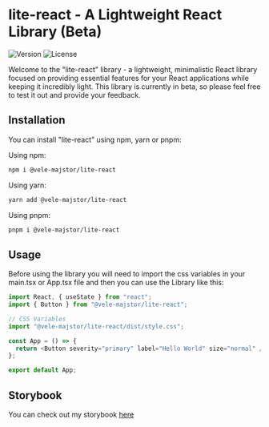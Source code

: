 # lite-react - A Lightweight React Library (Beta)

![Version](https://img.shields.io/badge/version-0.1.0--beta-blue)
![License](https://img.shields.io/badge/license-MIT-green)

Welcome to the "lite-react" library - a lightweight, minimalistic React library focused on providing essential features for your React applications while keeping it incredibly light. This library is currently in beta, so please feel free to test it out and provide your feedback.

## Installation

You can install "lite-react" using npm, yarn or pnpm:

Using npm:

```bash
npm i @vele-majstor/lite-react
```

Using yarn:

```bash
yarn add @vele-majstor/lite-react
```

Using pnpm:

```bash
pnpm i @vele-majstor/lite-react
```

## Usage

Before using the library you will need to import the css variables in your main.tsx or App.tsx file and then you can use the Library like this:

```js
import React, { useState } from "react";
import { Button } from "@vele-majstor/lite-react";

// CSS Variables
import "@vele-majstor/lite-react/dist/style.css";

const App = () => {
  return <Button severity="primary" label="Hello World" size="normal" />;
};

export default App;
```

## Storybook

You can check out my storybook [here](http://www.chromatic.com/library?appId=652ef0906dc3bc58efadad32)
